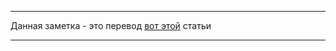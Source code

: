 ---

Данная заметка - это перевод [вот этой](http://www.songho.ca/opengl/gl_quaternion.html) статьи

---